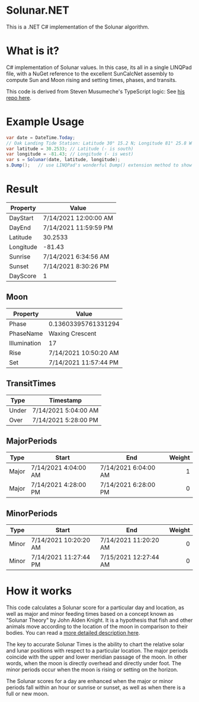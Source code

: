 
# Solunar.NET

This is a .NET C# implementation of the Solunar algorithm.

# What is it?

C# implementation of Solunar values. In this case, its all in a single LINQPad file, with a NuGet reference to the excellent SunCalcNet assembly to compute Sun and Moon rising and setting times, phases, and transits.

This code is derived from Steven Musumeche's TypeScript logic: See [his repo here](https://github.com/stevenmusumeche/solunar).

# Example Usage

```cs
var date = DateTime.Today;
// Oak Landing Tide Station: Latitude 30° 15.2 N; Longitude 81° 25.8 W
var latitude = 30.2533; // Latitude (- is south)
var longitude = -81.43; // Longitude (- is west)
var s = Solunar(date, latitude, longitude);
s.Dump();   // use LINQPad's wonderful Dump() extension method to show the entire object graph
```

# Result

| Property | Value |
|----------|-------|
| DayStart | 7/14/2021 12:00:00 AM |
| DayEnd | 7/14/2021 11:59:59 PM |
| Latitude | 30.2533 |
| Longitude | -81.43 |
| Sunrise | 7/14/2021 6:34:56 AM |
| Sunset | 7/14/2021 8:30:26 PM |
| DayScore | 1 |

## Moon

| Property | Value |
|----------|-------|
| Phase | 0.13603395761331294 |
| PhaseName | Waxing Crescent |
| Illumination | 17 |
| Rise | 7/14/2021 10:50:20 AM |
| Set | 7/14/2021 11:57:44 PM |

## TransitTimes

| Type | Timestamp |
|----------|-------|
| Under | 7/14/2021 5:04:00 AM |
| Over | 7/14/2021 5:28:00 PM |

## MajorPeriods

| Type | Start | End | Weight |
|------|-------|-----|-------:|
| Major | 7/14/2021 4:04:00 AM | 7/14/2021 6:04:00 AM | 1 |
| Major | 7/14/2021 4:28:00 PM | 7/14/2021 6:28:00 PM | 0 |

## MinorPeriods

| Type | Start |End | Weight |
|------|-------|-----|-------:|
| Minor | 7/14/2021 10:20:20 AM | 7/14/2021 11:20:20 AM | 0 |
| Minor | 7/14/2021 11:27:44 PM | 7/15/2021 12:27:44 AM | 0 |

# How it works

This code calculates a Solunar score for a particular day and location, as well as major and minor feeding times based on a concept known as "Solunar Theory" by John Alden Knight. It is a hypothesis that fish and other animals move according to the location of the moon in comparison to their bodies. You can read a [more detailed description here](http://www.solunar.com/the_solunar_theory.aspx).

The key to accurate Solunar Times is the ability to chart the relative solar and lunar positions with respect to a particular location. The major periods coincide with the upper and lower meridian passage of the moon. In other words, when the moon is directly overhead and directly under foot. The minor periods occur when the moon is rising or setting on the horizon.

The Solunar scores for a day are enhanced when the major or minor periods fall within an hour or sunrise or sunset, as well as when there is a full or new moon.

